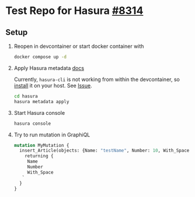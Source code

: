 # Test Repo for Hasura [#8314](https://github.com/hasura/graphql-engine/issues/8314)

## Setup

1. Reopen in devcontainer or start docker container with

   ```bash
   docker compose up -d
   ```

1. Apply Hasura metadata [docs](https://hasura.io/blog/moving-from-local-development-staging-production-with-hasura/)

   Currently, `hasura-cli` is not working from within the devcontainer, so [install](https://hasura.io/docs/latest/graphql/core/hasura-cli/install-hasura-cli.html#install-hasura-cli) it on your host. See [Issue](https://github.com/hasura/graphql-engine/issues/5594).

   ```bash
   cd hasura
   hasura metadata apply
   ```

1. Start Hasura console

   ```bash
   hasura console
   ```

1. Try to run mutation in GraphiQL

   ```graphql
   mutation MyMutation {
     insert_Article(objects: {Name: "testName", Number: 10, With_Space: "spaces"}) {
       returning {
        Name
        Number
        With_Space
      `
     }
   }
   ```
